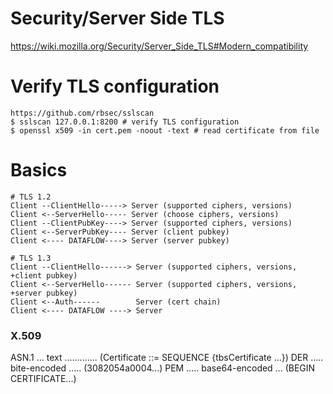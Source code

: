 # Security/Server Side TLS
https://wiki.mozilla.org/Security/Server_Side_TLS#Modern_compatibility

# Verify TLS configuration
```
https://github.com/rbsec/sslscan
$ sslscan 127.0.0.1:8200 # verify TLS configuration
$ openssl x509 -in cert.pem -noout -text # read certificate from file 

```

# Basics
```
# TLS 1.2
Client --ClientHello-----> Server (supported ciphers, versions)
Client <--ServerHello----- Server (choose ciphers, versions)
Client --ClientPubKey----> Server (supported ciphers, versions)
Client <--ServerPubKey---- Server (client pubkey)
Client <---- DATAFLOW----> Server (server pubkey)

# TLS 1.3
Client --ClientHello------> Server (supported ciphers, versions, +client pubkey)
Client <--ServerHello------ Server (supported ciphers, versions, +server pubkey)
Client <--Auth------        Server (cert chain)
Client <---- DATAFLOW ----> Server
```

### X.509
ASN.1 ... text ............. (Certificate ::= SEQUENCE {tbsCertificate ...})
DER ..... bite-encoded ..... (3082054a0004...)
PEM ..... base64-encoded ... (BEGIN CERTIFICATE...)
